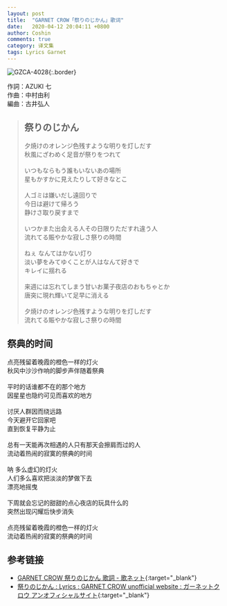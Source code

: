 ```yaml
---
layout: post
title:  "GARNET CROW「祭りのじかん」歌词"
date:   2020-04-12 20:04:11 +0800
author: Coshin
comments: true
category: 译文集
tags: Lyrics Garnet
---
```

![GZCA-4028](https://ganekuro.github.io/images/discography/single/GZCA-4028.jpg){:.border}

作詞：AZUKI 七<br>
作曲：中村由利<br>
編曲：古井弘人

<blockquote class="original">
  <h2>祭りのじかん</h2>
  <p>
    夕焼けのオレンジ色残すような明りを灯しだす<br>
    秋風にざわめく足音が祭りをつれて<br>
    <br>
    いつもならもう誰もいないあの場所<br>
    星もかすかに見えたりして好きなとこ<br>
    <br>
    人ゴミは嫌いだし遠回りで<br>
    今日は避けて帰ろう<br>
    静けさ取り戻すまで<br>
    <br>
    いつかまた出会える人その日限りただすれ違う人<br>
    流れてる賑やかな寂しさ祭りの時間<br>
    <br>
    ねぇ なんてはかない灯り<br>
    淡い夢をみてゆくことが人はなんて好きで<br>
    キレイに揺れる<br>
    <br>
    来週には忘れてしまう甘いお菓子夜店のおもちゃとか<br>
    唐突に現れ輝いて足早に消える<br>
    <br>
    夕焼けのオレンジ色残すような明りを灯しだす<br>
    流れてる賑やかな寂しさ祭りの時間
  </p>
</blockquote>

<div class="translation">
  <h2>祭典的时间</h2>
  <p>
    点亮残留着晚霞的橙色一样的灯火<br>
    秋风中沙沙作响的脚步声伴随着祭典<br>
    <br>
    平时的话谁都不在的那个地方<br>
    因星星也隐约可见而喜欢的地方<br>
    <br>
    讨厌人群因而绕远路<br>
    今天避开它回家吧<br>
    直到恢复平静为止<br>
    <br>
    总有一天能再次相遇的人只有那天会擦肩而过的人<br>
    流动着热闹的寂寞的祭典的时间<br>
    <br>
    呐 多么虚幻的灯火<br>
    人们多么喜欢把淡淡的梦做下去<br>
    漂亮地摇曳<br>
    <br>
    下周就会忘记的甜甜的点心夜店的玩具什么的<br>
    突然出现闪耀后快步消失<br>
    <br>
    点亮残留着晚霞的橙色一样的灯火<br>
    流动着热闹的寂寞的祭典的时间
  </p>
</div>

## 参考链接

* [GARNET CROW 祭りのじかん 歌詞 - 歌ネット](https://www.uta-net.com/song/21026/){:target="_blank"}
* [祭りのじかん : Lyrics : GARNET CROW unofficial website : ガーネットクロウ アンオフィシャルサイト](https://ganekuro.github.io/lyrics/original/Matsuri-no-Jikan.html){:target="_blank"}
